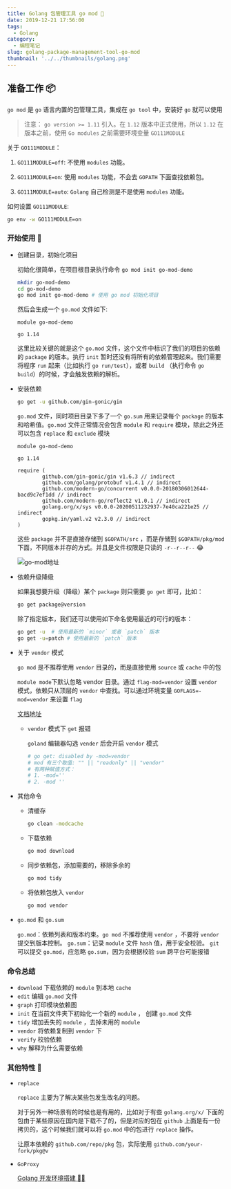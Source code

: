 ```yaml
---
title: Golang 包管理工具 go mod 🧨
date: 2019-12-21 17:56:00
tags:
  - Golang
category:
  - 编程笔记
slug: golang-package-management-tool-go-mod
thumbnail: '../../thumbnails/golang.png'
---
```


## 准备工作 📦

`go mod` 是 `go` 语言内置的包管理工具，集成在 `go tool` 中，安装好 `go` 就可以使用

> 注意： `go version >= 1.11` 引入。在 `1.12` 版本中正式使用，所以 `1.12` 在版本之前，使用 `Go modules` 之前需要环境变量 `GO111MODULE`

关于 `GO111MODULE`：

1. `GO111MODULE=off`: 不使用 `modules` 功能。

2. `GO111MODULE=on`: 使用 `modules` 功能，不会去 `GOPATH` 下面查找依赖包。

3. `GO111MODULE=auto`: `Golang` 自己检测是不是使用 `modules` 功能。

如何设置 `GO111MODULE`:

```bash
go env -w GO111MODULE=on
```

### 开始使用 👀

- 创建目录，初始化项目

  初始化很简单，在项目根目录执行命令 `go mod init go-mod-demo`

  ```bash
  mkdir go-mod-demo
  cd go-mod-demo
  go mod init go-mod-demo # 使用 go mod 初始化项目
  ```

  然后会生成一个 `go.mod` 文件如下:

  ```terminal
  module go-mod-demo

  go 1.14
  ```

  这里比较关键的就是这个 `go.mod` 文件，这个文件中标识了我们的项目的依赖的 `package` 的版本。执行 `init` 暂时还没有将所有的依赖管理起来。我们需要将程序 `run` 起来（比如执行 `go run/test`），或者 `build` （执行命令 `go build`）的时候，才会触发依赖的解析。

- 安装依赖

  ```bash
  go get -u github.com/gin-gonic/gin
  ```

  `go.mod` 文件，同时项目目录下多了一个 `go.sum` 用来记录每个 `package` 的版本和哈希值。`go.mod` 文件正常情况会包含 `module` 和 `require` 模块，除此之外还可以包含 `replace` 和 `exclude` 模块

  ```terminal
  module go-mod-demo

  go 1.14

  require (
          github.com/gin-gonic/gin v1.6.3 // indirect
          github.com/golang/protobuf v1.4.1 // indirect
          github.com/modern-go/concurrent v0.0.0-20180306012644-bacd9c7ef1dd // indirect
          github.com/modern-go/reflect2 v1.0.1 // indirect
          golang.org/x/sys v0.0.0-20200511232937-7e40ca221e25 // indirect
          gopkg.in/yaml.v2 v2.3.0 // indirect
  )
  ```

  这些 `package` 并不是直接存储到 `$GOPATH/src` ，而是存储到 `$GOPATH/pkg/mod` 下面，不同版本并存的方式。并且是文件权限是只读的 `-r--r--r--` 😂

  ![go-mod地址](https://cdn.clearlywind.com/blog-images/images/gomod.jpg)

- 依赖升级降级

  如果我想要升级（降级）某个 `package` 则只需要 `go get` 即可，比如：

  ```bash
  go get package@version
  ```

  除了指定版本，我们还可以使用如下命名使用最近的可行的版本：

  ```bash
  go get -u  # 使用最新的 `minor` 或者 `patch` 版本
  go get -u=patch # 使用最新的 `patch` 版本
  ```

- 关于 `vendor` 模式

  `go mod` 是不推荐使用 `vendor` 目录的，而是直接使用 `source` 或 `cache` 中的包

  `module mode`下默认忽略 vendor 目录。通过 `flag-mod=vendor` 设置 `vendor` 模式，依赖只从顶层的 `vendor` 中查找。可以通过环境变量 `GOFLAGS=-mod=vendor` 来设置 `flag`

  [文档地址](https://github.com/golang/go/wiki/Modules#how-do-i-use-vendoring-with-modules-is-vendoring-going-away)

  - `vendor` 模式下 `get` 报错

    `goland` 编辑器勾选 `vender` 后会开启 `vendor` 模式

    ```bash
    # go get: disabled by -mod=vendor
    # mod 有三个取值: "" || "readonly" || "vendor"
    # 有两种赋值方式：
    # 1. -mod=''
    # 2. -mod ''
    ```

- 其他命令

  - 清缓存

    ```bash
    go clean -modcache
    ```

  - 下载依赖

    ```bash
    go mod download
    ```

  - 同步依赖包，添加需要的，移除多余的

    ```bash
    go mod tidy
    ```

  - 将依赖包放入 `vendor`

    ```bash
    go mod vendor
    ```

- `go.mod` 和 `go.sum`

  `go.mod`：依赖列表和版本约束。`go mod` 不推荐使用 `vendor` ，不要将 `vendor` 提交到版本控制。
  `go.sum`：记录 `module` 文件 `hash` 值，用于安全校验。
  `git` 可以提交 `go.mod`，应忽略 `go.sum`，因为会根据校验 `sum` 跨平台可能报错

### 命令总结

- `download` 下载依赖的 `module` 到本地 `cache`
- `edit` 编辑 `go.mod` 文件
- `graph` 打印模块依赖图
- `init` 在当前文件夹下初始化一个新的 `module` ， 创建 `go.mod` 文件
- `tidy` 增加丢失的 `module` ，去掉未用的 `module`
- `vendor` 将依赖复制到 `vendor` 下
- `verify` 校验依赖
- `why` 解释为什么需要依赖

### 其他特性 🧲

- `replace`

  `replace` 主要为了解决某些包发生改名的问题。

  对于另外一种场景有的时候也是有用的，比如对于有些 `golang.org/x/` 下面的包由于某些原因在国内是下载不了的，但是对应的包在 `github` 上面是有一份拷贝的，这个时候我们就可以将 `go.mod` 中的包进行 `replace` 操作。

  让原本依赖的 `github.com/repo/pkg` 包，实际使用 `github.com/your-fork/pkg@v`

- `GoProxy`

  [Golang 开发环境搭建 🌈🌈](/blog/golang-development-environment-to-build)
